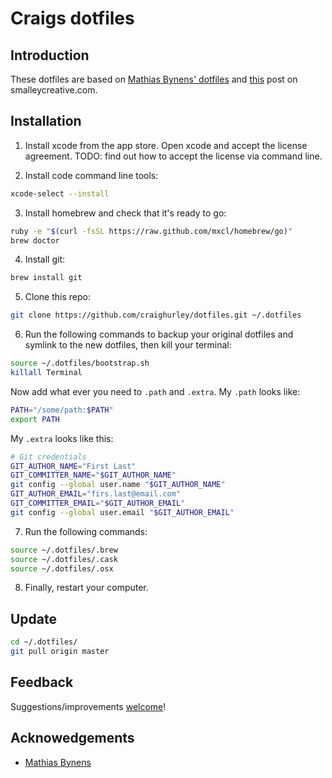 # Craigs dotfiles

## Introduction
These dotfiles are based on [Mathias Bynens' dotfiles](https://github.com/mathiasbynens/dotfiles) and [this](http://blog.smalleycreative.com/tutorials/using-git-and-github-to-manage-your-dotfiles/) post on smalleycreative.com. 


## Installation

1. Install xcode from the app store.  Open xcode and accept the license agreement.  TODO: find out how to accept the license via command line.

2. Install code command line tools:
```bash
xcode-select --install
```

3. Install homebrew and check that it's ready to go:
```bash
ruby -e "$(curl -fsSL https://raw.github.com/mxcl/homebrew/go)"
brew doctor
```

4. Install git:
```bash
brew install git
```

5. Clone this repo:
```bash
git clone https://github.com/craighurley/dotfiles.git ~/.dotfiles 
```

6. Run the following commands to backup your original dotfiles and symlink to the new dotfiles, then kill your terminal:
```bash
source ~/.dotfiles/bootstrap.sh
killall Terminal
```
Now add what ever you need to `.path` and `.extra`.
My `.path` looks like:
```bash
PATH="/some/path:$PATH"
export PATH
```
My `.extra` looks like this:
```bash
# Git credentials
GIT_AUTHOR_NAME="First Last"
GIT_COMMITTER_NAME="$GIT_AUTHOR_NAME"
git config --global user.name "$GIT_AUTHOR_NAME"
GIT_AUTHOR_EMAIL="firs.last@email.com"
GIT_COMMITTER_EMAIL="$GIT_AUTHOR_EMAIL"
git config --global user.email "$GIT_AUTHOR_EMAIL"
```

7. Run the following commands:
```bash
source ~/.dotfiles/.brew
source ~/.dotfiles/.cask
source ~/.dotfiles/.osx
```

8. Finally, restart your computer.


## Update
```bash
cd ~/.dotfiles/
git pull origin master
```


## Feedback

Suggestions/improvements [welcome](https://github.com/craighurley/dotfiles/issues)!


## Acknowedgements
* [Mathias Bynens](https://github.com/mathiasbynens)

